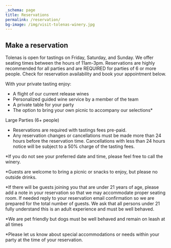 ```yaml
---
_schema: page
title: Reservations
permalink: /reservation/
bg-image: /img/visit-tolenas-winery.jpg
---
```

## Make a reservation

Tolenas is open for tastings on Friday, Saturday, and Sunday. We offer seating times between the hours of 11am-3pm. Reservations are highly recommended for all parties and are REQUIRED for parties of 6 or more people. Check for reservation availability and book your appointment below.

With your private tasting enjoy:

* A flight of our current release wines
* Personalized guided wine service by a member of the team
* A private table for your party
* The option to bring your own picnic to accompany our selections\*

Large Parties (6+ people)

* Reservations are required with tastings fees pre-paid.
* Any reservation changes or cancellations must be made more than 24 hours before the reservation time. Cancellations with less than 24 hours notice will be subject to a 50% charge of the tasting fees.

\*If you do not see your preferred date and time, please feel free to call the winery.

\*Guests are welcome to bring a picnic or snacks to enjoy, but please no outside drinks.

\*If there will be guests joining you that are under 21 years of age, please add a note in your reservation so that we may accommodate proper seating room. If needed reply to your reservation email confirmation so we are prepared for the total number of guests. We ask that all persons under 21 fully understand this is an adult experience and must be well behaved.

\*We are pet friendly but dogs must be well behaved and remain on leash at all times

\*Please let us know about special accommodations or needs within your party at the time of your reservation.